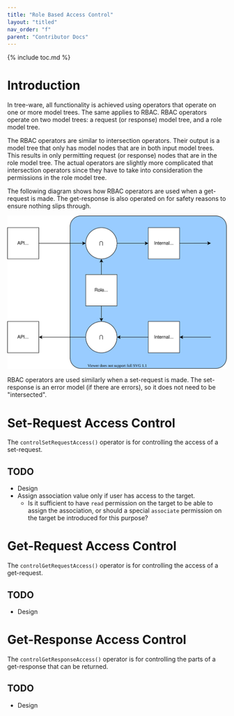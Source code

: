 ```yaml
---
title: "Role Based Access Control"
layout: "titled"
nav_order: "f"
parent: "Contributor Docs"
---
```


{% include toc.md %}

# Introduction

In tree-ware, all functionality is achieved using operators that operate on one or more model trees. The same applies to
RBAC. RBAC operators operate on two model trees: a request (or response) model tree, and a role model tree.

The RBAC operators are similar to intersection operators. Their output is a model tree that only has model nodes that
are in both input model trees. This results in only permitting request (or response) nodes that are in the role model
tree. The actual operators are slightly more complicated that intersection operators since they have to take into
consideration the permissions in the role model tree.

The following diagram shows how RBAC operators are used when a get-request is made. The get-response is also operated on
for safety reasons to ensure nothing slips through.

![RBAC for get-requests](get-request-rbac.drawio.svg)

RBAC operators are used similarly when a set-request is made. The set-response is an error model (if there are errors),
so it does not need to be "intersected".

# Set-Request Access Control

The `controlSetRequestAccess()` operator is for controlling the access of a set-request.

## TODO

* Design
* Assign association value only if user has access to the target.
    * Is it sufficient to have `read` permission on the target to be able to assign the association, or should a special
      `associate` permission on the target be introduced for this purpose?

# Get-Request Access Control

The `controlGetRequestAccess()` operator is for controlling the access of a get-request.

## TODO

* Design

# Get-Response Access Control

The `controlGetResponseAccess()` operator is for controlling the parts of a get-response that can be returned.

## TODO

* Design